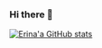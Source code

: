 ### Hi there 👋

<!--
**erinalara/erinalara** is a ✨ _special_ ✨ repository because its `README.md` (this file) appears on your GitHub profile.

Here are some ideas to get you started:

- 🔭 I’m currently working on ...
- 🌱 I’m currently learning ...
- 👯 I’m looking to collaborate on ...
- 🤔 I’m looking for help with ...
- 💬 Ask me about ...
- 📫 How to reach me: ...
- 😄 Pronouns: ...
- ⚡ Fun fact: ...
-->

[![Erina'a GitHub stats](https://github-readme-stats.vercel.app/api?username=erinalara)](https://github.com/anuraghazra/github-readme-stats)
